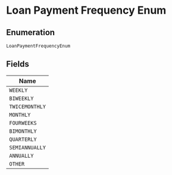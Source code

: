
# Loan Payment Frequency Enum

## Enumeration

`LoanPaymentFrequencyEnum`

## Fields

| Name |
|  --- |
| `WEEKLY` |
| `BIWEEKLY` |
| `TWICEMONTHLY` |
| `MONTHLY` |
| `FOURWEEKS` |
| `BIMONTHLY` |
| `QUARTERLY` |
| `SEMIANNUALLY` |
| `ANNUALLY` |
| `OTHER` |


